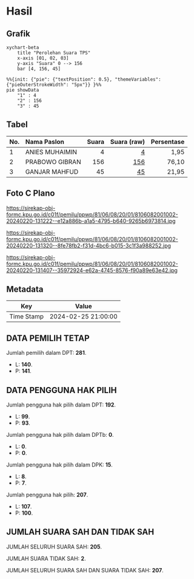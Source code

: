 # Hasil

## Grafik

```mermaid
xychart-beta
    title "Perolehan Suara TPS"
    x-axis [01, 02, 03]
    y-axis "Suara" 0 --> 156
    bar [4, 156, 45]
```

```mermaid
%%{init: {"pie": {"textPosition": 0.5}, "themeVariables": {"pieOuterStrokeWidth": "5px"}} }%%
pie showData
    "1" : 4
    "2" : 156
    "3" : 45
```

## Tabel

| No. | Nama Paslon    | Suara | Suara (raw) | Persentase |
|:--- |:-------------- | -----:| -----------:| ----------:|
| 1   | ANIES MUHAIMIN | 4     | [4][p-1]    | 1,95       |
| 2   | PRABOWO GIBRAN | 156   | [156][p-2]  | 76,10      |
| 3   | GANJAR MAHFUD  | 45    | [45][p-3]   | 21,95      |


[p-1]: https://github.com/gigit-pemilu/pemilu-2024-81-maluku/blob/main/pilpres/hitung-suara/sub/81-maluku/sub/06-seram-bagian-barat/sub/08-huamual/sub/2001-ariate/sub/002-tps/sub/paslon-1.txt
[p-2]: https://github.com/gigit-pemilu/pemilu-2024-81-maluku/blob/main/pilpres/hitung-suara/sub/81-maluku/sub/06-seram-bagian-barat/sub/08-huamual/sub/2001-ariate/sub/002-tps/sub/paslon-2.txt
[p-3]: https://github.com/gigit-pemilu/pemilu-2024-81-maluku/blob/main/pilpres/hitung-suara/sub/81-maluku/sub/06-seram-bagian-barat/sub/08-huamual/sub/2001-ariate/sub/002-tps/sub/paslon-3.txt

## Foto C Plano

https://sirekap-obj-formc.kpu.go.id/c01f/pemilu/ppwp/81/06/08/20/01/8106082001002-20240220-131222--e12a886b-a1a5-4795-b640-9265b6973814.jpg

https://sirekap-obj-formc.kpu.go.id/c01f/pemilu/ppwp/81/06/08/20/01/8106082001002-20240220-131320--8fe78fb2-f31d-4bc6-b015-3c1f3a988252.jpg

https://sirekap-obj-formc.kpu.go.id/c01f/pemilu/ppwp/81/06/08/20/01/8106082001002-20240220-131407--35972924-e62a-4745-8576-f90a89e63e42.jpg


## Metadata

| Key        | Value               |
| ---------- | ------------------- |
| Time Stamp | 2024-02-25 21:00:00 |


## DATA PEMILIH TETAP

Jumlah pemilih dalam DPT: **281**.
 * L: **140**.
 * P: **141**.

## DATA PENGGUNA HAK PILIH

Jumlah pengguna hak pilih dalam DPT: **192**.
 * L: **99**.
 * P: **93**.

Jumlah pengguna hak pilih dalam DPTb: **0**.
 * L: **0**.
 * P: **0**.

Jumlah pengguna hak pilih dalam DPK: **15**.
 * L: **8**.
 * P: **7**.

Jumlah pengguna hak pilih: **207**.
 * L: **107**.
 * P: **100**.

## JUMLAH SUARA SAH DAN TIDAK SAH

JUMLAH SELURUH SUARA SAH: **205**.

JUMLAH SUARA TIDAK SAH: **2**.

JUMLAH SELURUH SUARA SAH DAN SUARA TIDAK SAH: **207**.


